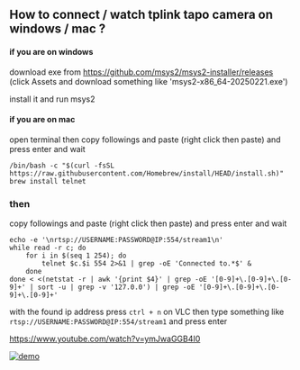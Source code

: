 ## How to connect / watch tplink tapo camera on windows / mac ?

#### if you are on windows

download exe from https://github.com/msys2/msys2-installer/releases
(click Assets and download something like 'msys2-x86_64-20250221.exe')

install it and run msys2

#### if you are on mac

open terminal then copy followings and paste (right click then paste) and press enter and wait

```
/bin/bash -c "$(curl -fsSL https://raw.githubusercontent.com/Homebrew/install/HEAD/install.sh)"
brew install telnet
```

### then

copy followings and paste (right click then paste) and press enter and wait
```
echo -e '\nrtsp://USERNAME:PASSWORD@IP:554/stream1\n'
while read -r c; do
	for i in $(seq 1 254); do
		telnet $c.$i 554 2>&1 | grep -oE 'Connected to.*$' &
	done
done < <(netstat -r | awk '{print $4}' | grep -oE '[0-9]+\.[0-9]+\.[0-9]+' | sort -u | grep -v '127.0.0') | grep -oE '[0-9]+\.[0-9]+\.[0-9]+\.[0-9]+'
```

with the found ip address press `ctrl + n` on VLC then type something like `rtsp://USERNAME:PASSWORD@IP:554/stream1` and press enter

https://www.youtube.com/watch?v=ymJwaGGB4I0

[![demo](http://img.youtube.com/vi/ymJwaGGB4I0/0.jpg)](http://www.youtube.com/watch?v=ymJwaGGB4I0 "demo")

